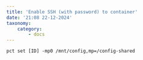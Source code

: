 ```yaml
---
title: 'Enable SSH (with password) to container'
date: '21:08 22-12-2024'
taxonomy:
    category:
        - docs
---
```


    pct set [ID] -mp0 /mnt/config,mp=/config-shared